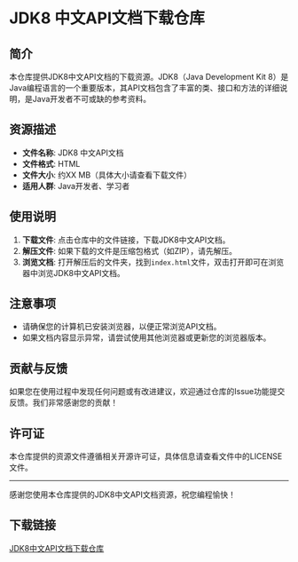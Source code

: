 # JDK8 中文API文档下载仓库

## 简介

本仓库提供JDK8中文API文档的下载资源。JDK8（Java Development Kit 8）是Java编程语言的一个重要版本，其API文档包含了丰富的类、接口和方法的详细说明，是Java开发者不可或缺的参考资料。

## 资源描述

- **文件名称**: JDK8 中文API文档
- **文件格式**: HTML
- **文件大小**: 约XX MB（具体大小请查看下载文件）
- **适用人群**: Java开发者、学习者

## 使用说明

1. **下载文件**: 点击仓库中的文件链接，下载JDK8中文API文档。
2. **解压文件**: 如果下载的文件是压缩包格式（如ZIP），请先解压。
3. **浏览文档**: 打开解压后的文件夹，找到`index.html`文件，双击打开即可在浏览器中浏览JDK8中文API文档。

## 注意事项

- 请确保您的计算机已安装浏览器，以便正常浏览API文档。
- 如果文档内容显示异常，请尝试使用其他浏览器或更新您的浏览器版本。

## 贡献与反馈

如果您在使用过程中发现任何问题或有改进建议，欢迎通过仓库的Issue功能提交反馈。我们非常感谢您的贡献！

## 许可证

本仓库提供的资源文件遵循相关开源许可证，具体信息请查看文件中的LICENSE文件。

---

感谢您使用本仓库提供的JDK8中文API文档资源，祝您编程愉快！

## 下载链接

[JDK8中文API文档下载仓库](https://pan.quark.cn/s/ae2c744012b6)
